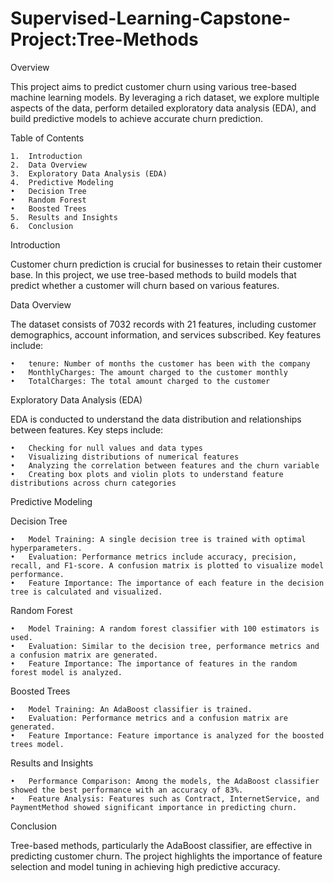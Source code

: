 # Supervised-Learning-Capstone-Project:Tree-Methods

Overview

This project aims to predict customer churn using various tree-based machine learning models. By leveraging a rich dataset, we explore multiple aspects of the data, perform detailed exploratory data analysis (EDA), and build predictive models to achieve accurate churn prediction.

Table of Contents

	1.	Introduction
	2.	Data Overview
	3.	Exploratory Data Analysis (EDA)
	4.	Predictive Modeling
	•	Decision Tree
	•	Random Forest
	•	Boosted Trees
	5.	Results and Insights
	6.	Conclusion

Introduction

Customer churn prediction is crucial for businesses to retain their customer base. In this project, we use tree-based methods to build models that predict whether a customer will churn based on various features.

Data Overview

The dataset consists of 7032 records with 21 features, including customer demographics, account information, and services subscribed. Key features include:

	•	tenure: Number of months the customer has been with the company
	•	MonthlyCharges: The amount charged to the customer monthly
	•	TotalCharges: The total amount charged to the customer

Exploratory Data Analysis (EDA)

EDA is conducted to understand the data distribution and relationships between features. Key steps include:

	•	Checking for null values and data types
	•	Visualizing distributions of numerical features
	•	Analyzing the correlation between features and the churn variable
	•	Creating box plots and violin plots to understand feature distributions across churn categories

Predictive Modeling

Decision Tree

	•	Model Training: A single decision tree is trained with optimal hyperparameters.
	•	Evaluation: Performance metrics include accuracy, precision, recall, and F1-score. A confusion matrix is plotted to visualize model performance.
	•	Feature Importance: The importance of each feature in the decision tree is calculated and visualized.

Random Forest

	•	Model Training: A random forest classifier with 100 estimators is used.
	•	Evaluation: Similar to the decision tree, performance metrics and a confusion matrix are generated.
	•	Feature Importance: The importance of features in the random forest model is analyzed.

Boosted Trees

	•	Model Training: An AdaBoost classifier is trained.
	•	Evaluation: Performance metrics and a confusion matrix are generated.
	•	Feature Importance: Feature importance is analyzed for the boosted trees model.

Results and Insights

	•	Performance Comparison: Among the models, the AdaBoost classifier showed the best performance with an accuracy of 83%.
	•	Feature Analysis: Features such as Contract, InternetService, and PaymentMethod showed significant importance in predicting churn.

Conclusion

Tree-based methods, particularly the AdaBoost classifier, are effective in predicting customer churn. The project highlights the importance of feature selection and model tuning in achieving high predictive accuracy.
